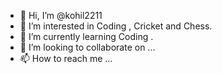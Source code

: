 - 👋 Hi, I’m @kohil2211
- 👀 I’m interested in Coding , Cricket and Chess.
- 🌱 I’m currently learning Coding .
- 💞️ I’m looking to collaborate on ...
- 📫 How to reach me ...

<!---
kohil2211/kohil2211 is a ✨ special ✨ repository because its `README.md` (this file) appears on your GitHub profile.
You can click the Preview link to take a look at your changes.
--->

